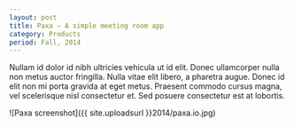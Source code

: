 ```yaml
---
layout: post
title: Paxa — A simple meeting room app
category: Products
period: Fall, 2014
---
```

Nullam id dolor id nibh ultricies vehicula ut id elit. Donec ullamcorper nulla non metus auctor fringilla. Nulla vitae elit libero, a pharetra augue. Donec id elit non mi porta gravida at eget metus. Praesent commodo cursus magna, vel scelerisque nisl consectetur et. Sed posuere consectetur est at lobortis.

![Paxa screenshot]({{ site.uploadsurl }}2014/paxa.io.jpg)
